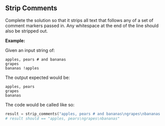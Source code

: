## Strip Comments

Complete the solution so that it strips all text that follows any of a set of comment markers passed in. Any whitespace at the end of the line should also be stripped out.

**Example:**

Given an input string of:

```
apples, pears # and bananas
grapes
bananas !apples

```

The output expected would be:

```
apples, pears
grapes
bananas

```

The code would be called like so:

```python
result = strip_comments("apples, pears # and bananas\ngrapes\nbananas !apples", ["#", "!"])
# result should == "apples, pears\ngrapes\nbananas"

```
